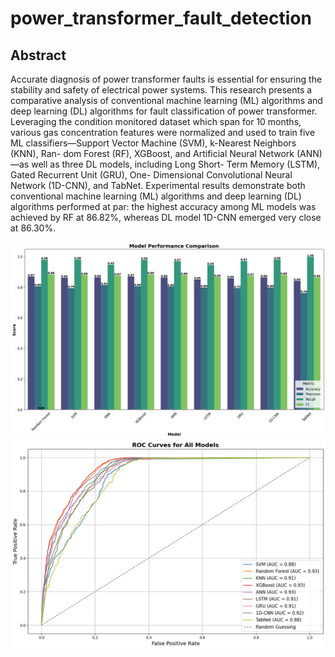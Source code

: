 # power_transformer_fault_detection

## Abstract
Accurate diagnosis of power transformer faults is
essential for ensuring the stability and safety of electrical
power systems. This research presents a comparative analysis
of conventional machine learning (ML) algorithms and deep
learning (DL) algorithms for fault classification of power
transformer. Leveraging the condition monitored dataset which
span for 10 months, various gas concentration features were
normalized and used to train five ML classifiers—Support
Vector Machine (SVM), k-Nearest Neighbors (KNN), Ran-
dom Forest (RF), XGBoost, and Artificial Neural Network
(ANN) —as well as three DL models, including Long Short-
Term Memory (LSTM), Gated Recurrent Unit (GRU), One-
Dimensional Convolutional Neural Network (1D-CNN), and
TabNet. Experimental results demonstrate both conventional
machine learning (ML) algorithms and deep learning (DL)
algorithms performed at par: the highest accuracy among ML
models was achieved by RF at 86.82%, whereas DL model
1D-CNN emerged very close at 86.30%.

![Model Performance](output2.png)
![ROC Curves](output.png)
